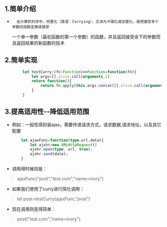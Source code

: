 ## 1.简单介绍

-       在计算机科学中，柯里化（英语：Currying），又译为卡瑞化或加里化，是把接受多个参数的函数变换成接受  
    一个单一参数（最初函数的第一个参数）的函数，并且返回接受余下的参数而且返回结果的新函数的技术

## 2.简单实现
```typescript
        let testCurry:(fn:Function)=>Function=function(fn){
            let args=[].slice.call(arguments,1)
            return function(){
                return fn.apply(this,args.concat([].slice.call(arguments)))
            }
        }
```
## 3.提高适用性--降低适用范围
-    例如：一般性得封装ajax，需要传递请求方式，请求数据,请求地址，以及其它配置
        ```typescript
            let ajaxFunc=function(type,url,data){
                let ajxhr=new XMLHttpRequest()
                ajxhr.open(type, url, true);
                ajxhr.send(data);
            }
        ```
-    调用得时候则是：
>    ajaxFunc("post","test.com","name=inory")
-    如果我们使用了curry进行简化调用：
>    let post=testCurry(ajaxFunc,"post")
-    现在调用则变得简单：
>    post("test.com","name=inory")
